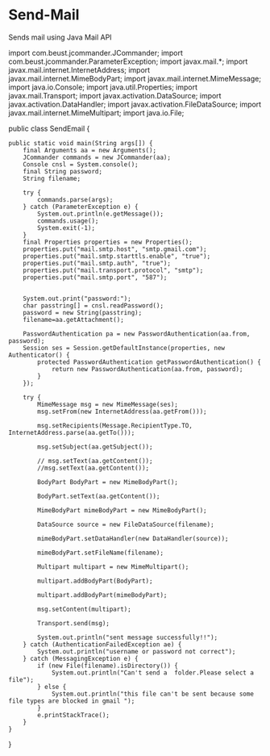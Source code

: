 # Send-Mail
Sends mail using Java Mail API

import com.beust.jcommander.JCommander;
import com.beust.jcommander.ParameterException;
import javax.mail.*;
import javax.mail.internet.InternetAddress;
import javax.mail.internet.MimeBodyPart;
import javax.mail.internet.MimeMessage;
import java.io.Console;
import java.util.Properties;
import javax.mail.Transport;
import javax.activation.DataSource;
import javax.activation.DataHandler;
import javax.activation.FileDataSource;
import javax.mail.internet.MimeMultipart;
import java.io.File;

public class SendEmail {

    public static void main(String args[]) {
        final Arguments aa = new Arguments();
        JCommander commands = new JCommander(aa);
        Console cnsl = System.console();
        final String password;
        String filename;

        try {
            commands.parse(args);
        } catch (ParameterException e) {
            System.out.println(e.getMessage());
            commands.usage();
            System.exit(-1);
        }
        final Properties properties = new Properties();
        properties.put("mail.smtp.host", "smtp.gmail.com");
        properties.put("mail.smtp.starttls.enable", "true");
        properties.put("mail.smtp.auth", "true");
        properties.put("mail.transport.protocol", "smtp");
        properties.put("mail.smtp.port", "587");


        System.out.print("password:");
        char passtring[] = cnsl.readPassword();
        password = new String(passtring);
        filename=aa.getAttachment();

        PasswordAuthentication pa = new PasswordAuthentication(aa.from, password);
        Session ses = Session.getDefaultInstance(properties, new Authenticator() {
            protected PasswordAuthentication getPasswordAuthentication() {
                return new PasswordAuthentication(aa.from, password);
            }
        });

        try {
            MimeMessage msg = new MimeMessage(ses);
            msg.setFrom(new InternetAddress(aa.getFrom()));

            msg.setRecipients(Message.RecipientType.TO, InternetAddress.parse(aa.getTo()));

            msg.setSubject(aa.getSubject());

            // msg.setText(aa.getContent());
            //msg.setText(aa.getContent());

            BodyPart BodyPart = new MimeBodyPart();

            BodyPart.setText(aa.getContent());

            MimeBodyPart mimeBodyPart = new MimeBodyPart();

            DataSource source = new FileDataSource(filename);

            mimeBodyPart.setDataHandler(new DataHandler(source));

            mimeBodyPart.setFileName(filename);

            Multipart multipart = new MimeMultipart();

            multipart.addBodyPart(BodyPart);

            multipart.addBodyPart(mimeBodyPart);

            msg.setContent(multipart);

            Transport.send(msg);

            System.out.println("sent message successfully!!");
        } catch (AuthenticationFailedException ae) {
            System.out.println("username or password not correct");
        } catch (MessagingException e) {
            if (new File(filename).isDirectory()) {
                System.out.println("Can't send a  folder.Please select a file");
            } else {
                System.out.println("this file can't be sent because some file types are blocked in gmail ");
            }
            e.printStackTrace();
        }
    }
}




